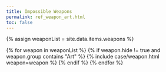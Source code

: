 ```yaml
---
title: Impossible Weapons
permalink: ref_weapon_art.html
toc: false
---
```


{% assign weaponList = site.data.items.weapons %}

{% for weapon in weaponList %}
{% if weapon.hide != true and weapon.group contains "Art" %}
{% include case/weapon.html weapon=weapon %}
{% endif %}
{% endfor %}